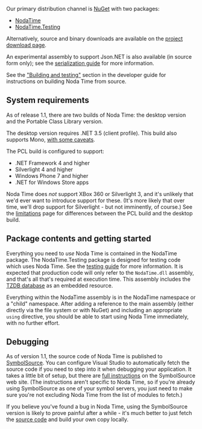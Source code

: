 Our primary distribution channel is [NuGet](http://nuget.org) with
two packages:

- [NodaTime](http://nuget.org/packages/NodaTime)
- [NodaTime.Testing](http://nuget.org/packages/NodaTime.Testing)

Alternatively, source and binary downloads are available on the
[project download page][downloads].

[downloads]: http://nodatime.org/downloads/

An experimental assembly to support Json.NET is also available (in source form
only); see the [serialization guide](serialization.md) for more information.

See the ["Building and testing"][building] section in the developer guide for
instructions on building Noda Time from source.

[building]: http://nodatime.org/developer/building.html

System requirements
-------------------

As of release 1.1, there are two builds of Noda Time: the desktop version and the Portable Class Library version.

The desktop version requires .NET 3.5 (client profile). This build also supports Mono, [with some caveats](mono.md).

The PCL build is configured to support:

- .NET Framework 4 and higher
- Silverlight 4 and higher
- Windows Phone 7 and higher
- .NET for Windows Store apps

Noda Time does *not* support XBox 360 or Silverlight 3, and it's unlikely that we'd ever want to introduce support
for these. (It's more likely that over time, we'll drop support for Silverlight - but not imminently, of course.)
See the [limitations](limitations.md) page for differences between the PCL build and the desktop build.

Package contents and getting started
------------------------------------

Everything you need to *use* Noda Time is contained in the NodaTime package. The NodaTime.Testing package is designed
for testing code which uses Noda Time. See the [testing guide](testing.md) for more information. It is expected
that production code will only refer to the `NodaTime.dll` assembly, and that's all that's required at execution time.
This assembly includes the [TZDB database](tzdb.md) as an embedded resource.

Everything within the NodaTime assembly is in the NodaTime namespace or a "child" namespace. After adding a reference to
the main assembly (either directly via the file system or with NuGet) and including an appropriate `using` directive, you should
be able to start using Noda Time immediately, with no further effort.

Debugging
---------

As of version 1.1, the source code of Noda Time is published to [SymbolSource](http://www.symbolsource.org). You can configure
Visual Studio to automatically fetch the source code if you need to step into it when debugging your application. It takes a little
bit of setup, but there are [full instructions](http://www.symbolsource.org/Public/Home/VisualStudio) on the SymbolSource web site.
(The instructions aren't specific to Noda Time, so if you're
already using SymbolSource as one of your symbol servers, you just need to make sure you're not excluding Noda Time from the list of
modules to fetch.)

If you believe you've found a bug in Noda Time, using the SymbolSource version is likely to prove painful after a while - it's
much better to just fetch the [source code](https://github.com/nodatime/nodatime) and build your own copy locally.
